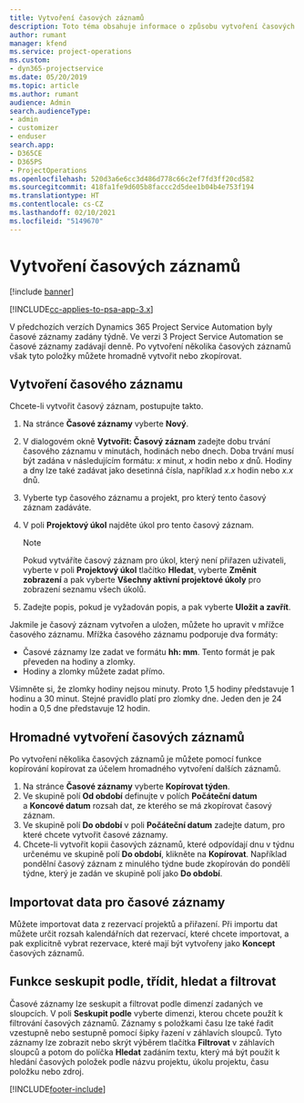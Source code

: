 ```yaml
---
title: Vytvoření časových záznamů
description: Toto téma obsahuje informace o způsobu vytvoření časových záznamů.
author: rumant
manager: kfend
ms.service: project-operations
ms.custom:
- dyn365-projectservice
ms.date: 05/20/2019
ms.topic: article
ms.author: rumant
audience: Admin
search.audienceType:
- admin
- customizer
- enduser
search.app:
- D365CE
- D365PS
- ProjectOperations
ms.openlocfilehash: 520d3a6e6cc3d486d778c66c2ef7fd3ff20cd582
ms.sourcegitcommit: 418fa1fe9d605b8faccc2d5dee1b04b4e753f194
ms.translationtype: HT
ms.contentlocale: cs-CZ
ms.lasthandoff: 02/10/2021
ms.locfileid: "5149670"
---
```

# <a name="create-time-entries"></a>Vytvoření časových záznamů

[!include [banner](../includes/psa-now-project-operations.md)]

[!INCLUDE[cc-applies-to-psa-app-3.x](../includes/cc-applies-to-psa-app-3x.md)]

V předchozích verzích Dynamics 365 Project Service Automation byly časové záznamy zadány týdně. Ve verzi 3 Project Service Automation se časové záznamy zadávají denně. Po vytvoření několika časových záznamů však tyto položky můžete hromadně vytvořit nebo zkopírovat.

## <a name="create-a-time-entry"></a>Vytvoření časového záznamu

Chcete-li vytvořit časový záznam, postupujte takto.

1. Na stránce **Časové záznamy** vyberte **Nový**.
2. V dialogovém okně **Vytvořit: Časový záznam** zadejte dobu trvání časového záznamu v minutách, hodinách nebo dnech. Doba trvání musí být zadána v následujícím formátu: *x* minut, *x* hodin nebo *x* dnů. Hodiny a dny lze také zadávat jako desetinná čísla, například *x.x* hodin nebo *x.x* dnů.
3. Vyberte typ časového záznamu a projekt, pro který tento časový záznam zadáváte.
4. V poli **Projektový úkol** najděte úkol pro tento časový záznam.

    > [!NOTE]
    > Pokud vytváříte časový záznam pro úkol, který není přiřazen uživateli, vyberte v poli **Projektový úkol** tlačítko **Hledat**, vyberte **Změnit zobrazení** a pak vyberte **Všechny aktivní projektové úkoly** pro zobrazení seznamu všech úkolů.

5. Zadejte popis, pokud je vyžadován popis, a pak vyberte **Uložit a zavřít**.

Jakmile je časový záznam vytvořen a uložen, můžete ho upravit v mřížce časového záznamu. Mřížka časového záznamu podporuje dva formáty:

- Časové záznamy lze zadat ve formátu **hh: mm**. Tento formát je pak převeden na hodiny a zlomky.
- Hodiny a zlomky můžete zadat přímo.

Všimněte si, že zlomky hodiny nejsou minuty. Proto 1,5 hodiny představuje 1 hodinu a 30 minut. Stejné pravidlo platí pro zlomky dne. Jeden den je 24 hodin a 0,5 dne představuje 12 hodin.

## <a name="bulk-create-time-entries"></a>Hromadné vytvoření časových záznamů

Po vytvoření několika časových záznamů je můžete pomocí funkce kopírování kopírovat za účelem hromadného vytvoření dalších záznamů.

1. Na stránce **Časové záznamy** vyberte **Kopírovat týden**.
2. Ve skupině polí **Od období** definujte v polích **Počáteční datum** a **Koncové datum** rozsah dat, ze kterého se má zkopírovat časový záznam.
3. Ve skupině polí **Do období** v poli **Počáteční datum** zadejte datum, pro které chcete vytvořit časové záznamy.
4. Chcete-li vytvořit kopii časových záznamů, které odpovídají dnu v týdnu určenému ve skupině polí **Do období**, klikněte na **Kopírovat**. Například pondělní časový záznam z minulého týdne bude zkopírován do pondělí týdne, který je zadán ve skupině polí jako **Do období**.

## <a name="import-data-for-time-entries"></a>Importovat data pro časové záznamy

Můžete importovat data z rezervací projektů a přiřazení. Při importu dat můžete určit rozsah kalendářních dat rezervací, které chcete importovat, a pak explicitně vybrat rezervace, které mají být vytvořeny jako **Koncept** časových záznamů.

## <a name="group-by-sort-search-and-filter-capabilities"></a>Funkce seskupit podle, třídit, hledat a filtrovat

Časové záznamy lze seskupit a filtrovat podle dimenzí zadaných ve sloupcích. V poli **Seskupit podle** vyberte dimenzi, kterou chcete použít k filtrování časových záznamů. Záznamy s položkami času lze také řadit vzestupně nebo sestupně pomocí šipky řazení v záhlavích sloupců. Tyto záznamy lze zobrazit nebo skrýt výběrem tlačítka **Filtrovat** v záhlavích sloupců a potom do políčka **Hledat** zadáním textu, který má být použit k hledání časových položek podle názvu projektu, úkolu projektu, času položku nebo zdroj.


[!INCLUDE[footer-include](../includes/footer-banner.md)]